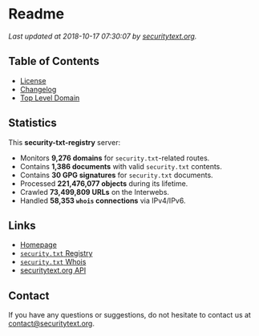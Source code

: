 # Readme

_Last updated at 2018-10-17 07:30:07 by [securitytext.org](https://securitytext.org)._

## Table of Contents

* [License](LICENSE.md)
* [Changelog](CHANGELOG.md)
* [Top Level Domain](TLD.md)

## Statistics

This **security-txt-registry** server:

* Monitors **9,276 domains** for `security.txt`-related routes.
* Contains **1,386 documents** with valid `security.txt` contents.
* Contains **30 GPG signatures** for `security.txt` documents.
* Processed **221,476,077 objects** during its lifetime.
* Crawled **73,499,809 URLs** on the Interwebs.
* Handled **58,353 `whois` connections** via IPv4/IPv6.

## Links

* [Homepage](https://securitytext.org)
* [`security.txt` Registry](https://registry.securitytext.org)
* [`security.txt` Whois](https://whois.securitytext.org)
* [securitytext.org API](https://registry.securitytext.org)

## Contact

If you have any questions or suggestions, do not hesitate to contact us at contact@securitytext.org.
